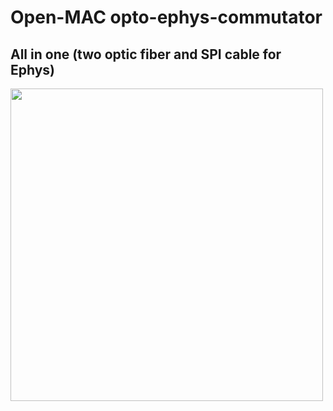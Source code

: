 # Open-MAC opto-ephys-commutator
## All in one (two optic fiber and SPI cable for Ephys)

<p align="Left">    
    <img src="https://github.com/KaetzelLab/Open-MAC-opto-ephys-commutator/assets/71041273/82c1ace7-0f9b-46d5-8211-7594a0bea9c6", width="500"/>
</p>

